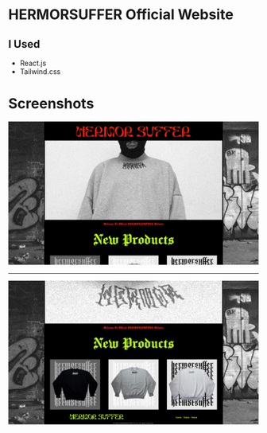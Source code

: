 # HERMORSUFFER Official Website

## I Used
- React.js
- Tailwind.css

# Screenshots
![Website Screenshot 1](hermorsuffer-website-ss-1.jpg)

<hr />

![Website Screenshot 2](hermorsuffer-website-ss-2.jpg)